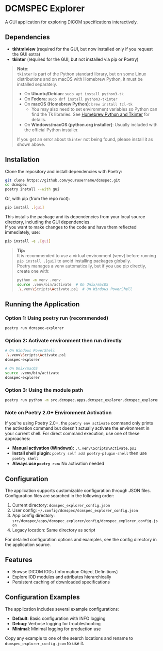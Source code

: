 # DCMSPEC Explorer

A GUI application for exploring DICOM specifications interactively.

## Dependencies

- **tkhtmlview** (required for the GUI, but now installed only if you request the GUI extra)
- **tkinter** (required for the GUI, but not installed via pip or Poetry)

> **Note:**  
> `tkinter` is part of the Python standard library, but on some Linux distributions and on macOS with Homebrew Python, it must be installed separately.
>
> - On **Ubuntu/Debian**: `sudo apt install python3-tk`
> - On **Fedora**: `sudo dnf install python3-tkinter`
> - On **macOS (Homebrew Python)**: `brew install tcl-tk`
>   - You may also need to set environment variables so Python can find the Tk libraries. See [Homebrew Python and Tkinter](https://docs.brew.sh/Homebrew-and-Python#tkinter) for details.
> - On **Windows/macOS (python.org installer)**: Usually included with the official Python installer.
>
> If you get an error about `tkinter` not being found, please install it as shown above.

## Installation

Clone the repository and install dependencies with Poetry:

```bash
git clone https://github.com/yourusername/dcmspec.git
cd dcmspec
poetry install --with gui
```

Or, with pip (from the repo root):

```bash
pip install .[gui]
```

This installs the package and its dependencies from your local source directory, including the GUI dependencies.  
If you want to make changes to the code and have them reflected immediately, use:

```bash
pip install -e .[gui]
```

> **Tip:**  
> It is recommended to use a virtual environment (venv) before running `pip install .[gui]` to avoid installing packages globally.  
> Poetry manages a venv automatically, but if you use pip directly, create one with:
>
> ```bash
> python -m venv .venv
> source .venv/bin/activate  # On Unix/macOS
> .\.venv\Scripts\Activate.ps1  # On Windows PowerShell
> ```

## Running the Application

### Option 1: Using poetry run (recommended)

```bash
poetry run dcmspec-explorer
```

### Option 2: Activate environment then run directly

```bash
# On Windows PowerShell
.\.venv\Scripts\Activate.ps1
dcmspec-explorer

# On Unix/macOS
source .venv/bin/activate
dcmspec-explorer
```

### Option 3: Using the module path

```bash
poetry run python -m src.dcmspec.apps.dcmspec_explorer.dcmspec_explorer
```

### Note on Poetry 2.0+ Environment Activation

If you're using Poetry 2.0+, the `poetry env activate` command only prints the activation command but doesn't actually activate the environment in your current shell. For direct command execution, use one of these approaches:

- **Manual activation (Windows):** `.\.venv\Scripts\Activate.ps1`
- **Install shell plugin:** `poetry self add poetry-plugin-shell` then use `poetry shell`
- **Always use `poetry run`:** No activation needed

## Configuration

The application supports customizable configuration through JSON files. Configuration files are searched in the following order:

1. Current directory: `dcmspec_explorer_config.json`
2. User config: `~/.config/dcmspec/dcmspec_explorer_config.json`
3. App config directory: `src/dcmspec/apps/dcmspec_explorer/config/dcmspec_explorer_config.json`
4. Legacy location: Same directory as script

For detailed configuration options and examples, see the config directory in the application source.

## Features

- Browse DICOM IODs (Information Object Definitions)
- Explore IOD modules and attributes hierarchically
- Persistent caching of downloaded specifications

## Configuration Examples

The application includes several example configurations:

- **Default**: Basic configuration with INFO logging
- **Debug**: Verbose logging for troubleshooting
- **Minimal**: Minimal logging for production use

Copy any example to one of the search locations and rename to `dcmspec_explorer_config.json` to use it.
